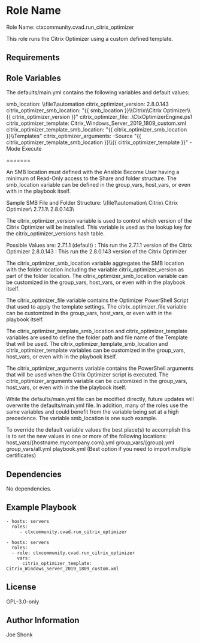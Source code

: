 Role Name
=========

Role Name: ctxcommunity.cvad.run_citrix_optimizer

This role runs the Citrix Optimizer using a custom defined template.

Requirements
------------

Role Variables
--------------

The defaults/main.yml contains the following variables and default values:

  smb_location: \\\\file1\\automation
  citrix_optimizer_version: 2.8.0.143
  citrix_optimizer_smb_location: "{{ smb_location }}\\\\Citrix\\\\Citrix Optimizer\\\\{{ citrix_optimizer_version }}"
  citrix_optimizer_file: .\\CtxOptimizerEngine.ps1
  citrix_optimizer_template: Citrix_Windows_Server_2019_1809_custom.xml
  citrix_optimizer_template_smb_location: "{{ citrix_optimizer_smb_location }}\\\\Templates"
  citrix_optimizer_arguments: -Source "{{ citrix_optimizer_template_smb_location }}\\\\{{ citrix_optimizer_template }}" -Mode Execute

=======

An SMB location must defined with the Ansible Become User having a minimum of Read-Only access to the Share and folder structure.
The smb_location variable can be defined in the group_vars, host_vars, or even with in the playbook itself.

Sample SMB File and Folder Structure:
  \\\\file1\\automation\\
      Citrix\\
          Citrix Optimizer\\
              2.7.1.1\\
              2.8.0.143\\

The citrix_optimizer_version variable is used to control which version of the Citrix Optimizer will be installed.
This variable is used as the lookup key for the citrix_optimizer_versions hash table.

Possible Values are:
  2.7.1.1         (default) : This run the 2.7.1.1 version of the Citrix Optimizer
  2.8.0.143                 : This run the 2.8.0.143 version of the Citrix Optimizer

The citrix_optimizer_smb_location variable aggregates the SMB location with the folder location including the variable
citrix_optimizer_version as part of the folder location. The citrix_optimizer_smb_location variable can be customized
in the group_vars, host_vars, or even with in the playbook itself.

The citrix_optimizer_file variable contains the Optimizer PowerShell Script that used to apply the template settings.
The citrix_optimizer_file variable can be customized in the group_vars, host_vars, or even with in the
playbook itself.

The citrix_optimizer_template_smb_location and citrix_optimizer_template variables are used to define the
folder path and file name of the Template that will be used. The citrix_optimizer_template_smb_location and
citrix_optimizer_template variables can be customized in the group_vars, host_vars, or even with in the playbook itself.

The citrix_optimizer_arguments variable contains the PowerShell arguments that will be used when the Citrix Optimizer
script is executed. The citrix_optimizer_arguments variable can be customized in the group_vars, host_vars, or even with in the
the playbook itself.

While the defaults/main.yml file can be modified directly, future updates will
overwrite the defaults/main.yml file.  In addition, many of the roles use the same
variables and could benefit from the variable being set at a high precedence.
The variable smb_location is one such example.

To override the default variable values the best place(s) to accomplish this is
to set the new values in one or more of the following locations:
  host_vars/{hostname.mycompany.com}.yml
  group_vars/{group}.yml
  group_vars/all.yml
  playbook.yml (Best option if you need to import multiple certificates)


Dependencies
------------

No dependencies.

Example Playbook
----------------

    - hosts: servers
      roles:
         - ctxcommunity.cvad.run_citrix_optimizer

    - hosts: servers
      roles:
      - role: ctxcommunity.cvad.run_citrix_optimizer
        vars:
          citrix_optimizer_template: Citrix_Windows_Server_2019_1809_custom.xml


License
-------

GPL-3.0-only

Author Information
------------------

Joe Shonk
